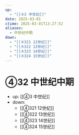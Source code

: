 ```yaml
---
up:
  - "[[④3 中世纪]]"
date: 2025-03-01
ctime: 2025-03-01T13:27:52
aliases:
  - 中世纪中期
down:
  - "[[④321 12世纪]]"
  - "[[④322 13世纪]]"
  - "[[④323 14世纪]]"
  - "[[④324 15世纪]]"
---
```


# ④32 中世纪中期

- up: [[④3 中世纪]]
- down:	
	- [[④321 12世纪]]
	- [[④322 13世纪]]
	- [[④323 14世纪]]
	- [[④324 15世纪]]
	
